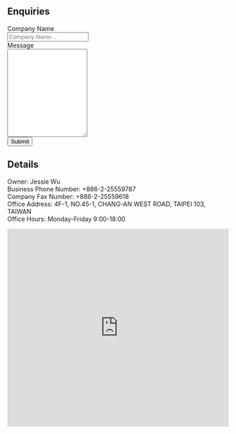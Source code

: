 
<section class="pt-4 pt-md-11">
    <div class="container">
      <div class="row">
        <div class="col">
          <h2>Enquiries</h2>
          <form action="action_page.php">
            <div><label for="fname">Company Name</label></div>
            <div><input class="form-control" type="text" id="cname" name="cname" placeholder="Company Name..."></div>
            <div><label for="message">Message</label></div>
            <div>
              <textarea class="form-control" id="subject" name="subject" placeholder="Write something.." style="height:200px">
              </textarea></div>
            <input type="submit" class="btn btn-primary lift" value="Submit">
          </form>
        </div>
        <div class="col">
            <h2>Details</h2>
            <p>
            Owner: Jessie Wu <br/>
            Business Phone Number: +886-2-25559787  <br/>
            Company Fax Number: +886-2-25559618  <br/>
            Office Address: 4F-1, NO.45-1, CHANG-AN WEST ROAD, TAIPEI 103, TAIWAN  <br/>
            Office Hours: Monday-Friday 9:00-18:00 <br/>
            </p>
        </div>
      </div>
    </div>
</section>
<section class="py-8 py-md-11 border-bottom">
  <div class="row">
    <iframe src="https://www.google.com/maps/embed?pb=!1m14!1m8!1m3!1d57832.12972119495!2d121.5181!3d25.050762!3m2!1i1024!2i768!4f13.1!3m3!1m2!1s0x0%3A0xa2708566261aa632!2z6Kmg6bqX6Zu75a2Q6IKh5Lu95pyJ6ZmQ5YWs5Y-4!5e0!3m2!1sen!2stw!4v1572514969909!5m2!1sen!2stw" width="100%" height="450" frameborder="0" style="border:0;" allowfullscreen=""></iframe>
  </div>
</section>

